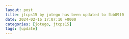 ```yaml
---
layout: post
title: jtcps15 by jotego has been updated to fbb89f0
date: 2024-02-16 17:07:10 +0000
categories: [jotego, jtcps15]
tags: [update]
---
```


